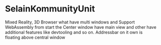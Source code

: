 # SelainKommunityUnit
Mixed Reality, 3D Browser what have multi windows and Support WebAssembly from start 
the Center window have main view and other have additional features like devtooling and so on.
Addressbar on it own is floating above central window 
